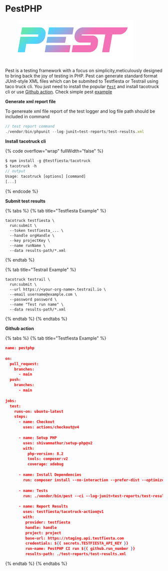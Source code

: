 # PestPHP



<figure><img src="../../../.gitbook/assets/pestphp logo.jpeg" alt=""><figcaption></figcaption></figure>

Pest is a testing framework with a focus on simplicity,meticulously designed to bring back the joy of testing in PHP. Pest  can  generate standard format JUnit-style XML files  which can be  submited  to Testfiesta or Testrail using taco truck cli. You just need to install the popular [`Pest`](https://pestphp.com/docs/installation) and install tacotruck  cli or use [Github action](https://github.com/testfiesta/tacotruck-action).  Check simple pest  [example](https://github.com/testfiesta/tacotruck-examples/tree/main/demo-pestphp-tf) &#x20;

**Generate xml report file**&#x20;

To genereate xml file  report  of the test logger and log file path should be included in command&#x20;

```javascript
// test report command
./vendor/bin/phpunit --log-junit=test-reports/test-results.xml
```

**Install tacotruck cli** &#x20;

{% code overflow="wrap" fullWidth="false" %}
```javascript
$ npm install -g @testfiesta/tacotruck
$ tacotruck -h
// output
Usage: tacotruck [options] [command]
[...]
```
{% endcode %}

**Submit test results**

{% tabs %}
{% tab title="Testfiesta Example" %}
```
tacotruck testfiesta \
  run:submit \
  --token testfiesta_... \
  --handle orgHandle \
  --key projectKey \
  --name runName \
  --data results-path/*.xml
```
{% endtab %}

{% tab title="Testrail Example" %}
```
tacotruck testrail \
  run:submit \
  --url https://<your-org-name>.testrail.io \
  --email username@example.com \
  --password password \
  --name "Test run name" \
  --data results-path/*.xml
```
{% endtab %}
{% endtabs %}

**Github action**

{% tabs %}
{% tab title="Testfiesta Example" %}
```json
name: pestphp

on:
  pull_request:
    branches:
      - main
  push:
    branches:
      - main

jobs:
  test:
    runs-on: ubuntu-latest
    steps:
      - name: Checkout
        uses: actions/checkout@v4

      - name: Setup PHP
        uses: shivammathur/setup-php@v2
        with:
          php-version: 8.2
          tools: composer:v2
          coverage: xdebug

      - name: Install Dependencies
        run: composer install --no-interaction --prefer-dist --optimize-autoloader

      - name: Tests
        run: ./vendor/bin/pest --ci --log-junit=test-reports/test-results.xml

      - name: Report Results
        uses: testfiesta/tacotruck-action@v1
        with:
         provider: testfiesta
         handle: handle
         project: project
         base-url: https://staging.api.testfiesta.com
         credentials: ${{ secrets.TESTFIESTA_API_KEY }}
         run-name: PestPHP CI run ${{ github.run_number }}
         results-path: ./test-reports/test-results.xml
```
{% endtab %}
{% endtabs %}
